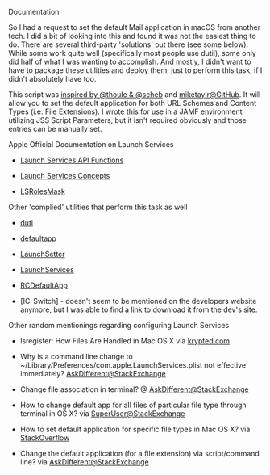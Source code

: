 Documentation

So I had a request to set the default Mail application in macOS from another tech.  I did a bit of looking into this and found it was not the easiest thing to do.  There are several third-party 'solutions' out there (see some below).  While some work quite well (specifically most people use dutil), some only did half of what I was wanting to accomplish.  And mostly, I didn't want to have to package these utilities and deploy them, just to perform this task, if I didn't absolutely have too.

This script was [inspired by @thoule & @scheb](https://www.jamf.com/jamf-nation/discussions/15472/set-outlook-2016-as-default-without-having-to-open-mail-app) and [miketaylr@GitHub](https://gist.github.com/miketaylr/5969656).  It will allow you to set the default application for both URL Schemes and Content Types (i.e. File Extensions).  I wrote this for use in a JAMF environment utilizing JSS Script Parameters, but it isn't required obviously and those entries can be manually set. 


Apple Official Documentation on Launch Services

* [Launch Services API Functions](https://developer.apple.com/documentation/coreservices/launch_services)

* [Launch Services Concepts](https://developer.apple.com/library/content/documentation/Carbon/Conceptual/LaunchServicesConcepts/LSCConcepts/LSCConcepts.html)

* [LSRolesMask](https://developer.apple.com/documentation/coreservices/lsrolesmask?language=objc)



Other 'complied' utilities that perform this task as well

* [duti](https://github.com/moretension/duti)

* [defaultapp](http://www.heliumfoot.com/blog/77)

* [LaunchSetter](https://github.com/tmhoule/LaunchSetter)

* [LaunchServices](https://github.com/coruus/launchservices)

* [RCDefaultApp](http://www.rubicode.com/Software/RCDefaultApp/)

* [IC-Switch] - doesn't seem to be mentioned on the developers website anymore, but I was able to find a [link](http://media.flip.macrobyte.net/files/IC-Switch1.5b1.zip) to download it from the dev's site.



Other random mentionings regarding configuring Launch Services

* lsregister: How Files Are Handled in Mac OS X via [krypted.com](http://krypted.com/mac-security/lsregister-associating-file-types-in-mac-os-x/)

* Why is a command line change to ~/Library/Preferences/com.apple.LaunchServices.plist not effective immediately? [AskDifferent@StackExchange](https://apple.stackexchange.com/questions/50004/why-is-a-command-line-change-to-library-preferences-com-apple-launchservices-p)

* Change file association in terminal? @ [AskDifferent@StackExchange](https://apple.stackexchange.com/questions/91522/change-file-association-in-terminal)

* How to change default app for all files of particular file type through terminal in OS X? via [SuperUser@StackExchange](https://superuser.com/questions/273756/how-to-change-default-app-for-all-files-of-particular-file-type-through-terminal)

* How to set default application for specific file types in Mac OS X? via [StackOverflow](https://stackoverflow.com/questions/9172226/how-to-set-default-application-for-specific-file-types-in-mac-os-x)

* Change the default application (for a file extension) via script/command line? via [AskDifferent@StackExchange](https://apple.stackexchange.com/questions/49532/change-the-default-application-for-a-file-extension-via-script-command-line)